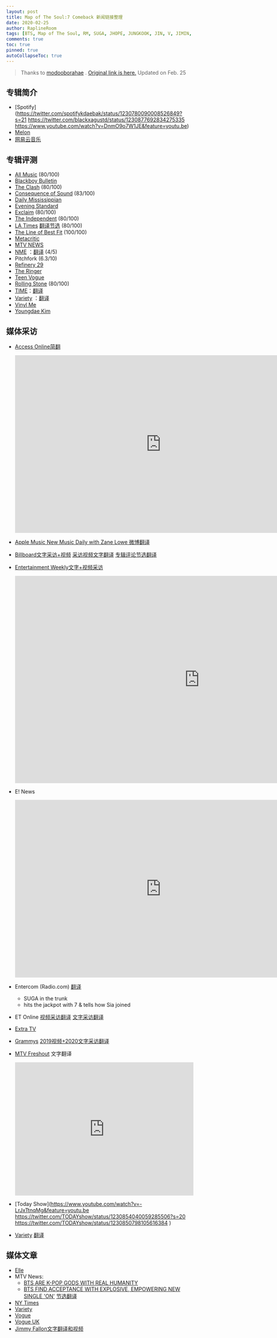 ```yaml
---
layout: post
title: Map of The Soul:7 Comeback 新闻链接整理
date: 2020-02-25
author: RaplineRoom
tags: [BTS, Map of The Soul, RM, SUGA, JHOPE, JUNGKOOK, JIN, V, JIMIN, 金南俊, 闵玧其, 郑号锡, 金硕珍, 朴智旻, 金泰亨, 田柾国, 7, 资源, Links, News, Album Reviews]
comments: true
toc: true
pinned: true
autoCollapseToc: true
---
```


> Thanks to [modooborahae](https://twitter.com/modooborahae) . [Original link is here.](https://docs.google.com/document/d/1qJTg2sHR_AW42E0-RJkVbF2bcbg0KFuyZOBDXtV_ejo/edit)  Updated on Feb. 25

## 专辑简介

- [Spotify](https://twitter.com/spotifykdaebak/status/1230780090008526849?s=21 https://twitter.com/blackxagustd/status/1230877692834275335 https://www.youtube.com/watch?v=DnmO9o7W1JE&feature=youtu.be)
- [Melon](https://www.melon.com/video/detail2.htm?mvId=50216494&ref=etc&snsGate=Y )
- [网易云音乐](https://twitter.com/sugajelly9339/status/1230789898652643329?s=21 )

## 专辑评测

- [All Music](https://www.allmusic.com/album/release/map-of-the-soul-7-mr0005164601 ) (80/100)
- [Blackboy Bulletin](https://blackboybulletin.com/2020/02/21/album-review-bts-triumphs-with-map-of-the-soul-7/amp/?__twitter_impression=true )
- [The Clash](https://www.clashmusic.com/reviews/bts-map-of-the-soul-7 ) (80/100)
- [Consequence of Sound](https://consequenceofsound.net/2020/02/album-review-bts-map-of-the-soul-7/ ) (83/100)
- [Daily Mississippian](https://thedmonline.com/review-btss-record-breaking-album-is-a-testament-to-individuality/)
- [Evening Standard](https://www.standard.co.uk/go/london/music/bts-map-of-the-soul-7-album-review-a4367526.html)
- [Exclaim](http://exclaim.ca/amparticle/bts-map_of_the_soul_7 ) (80/100)
- [The Independent](https://www.independent.co.uk/arts-entertainment/music/reviews/bts-review-map-of-the-soul-7-album-stream-lyrics-jimin-ed-sheeran-halsey-a9349116.html ) (80/100)
- [LA Times](https://www.latimes.com/entertainment-arts/music/story/2020-02-21/bts-album-map-of-the-soul-7-review ) [翻译节选](https://btsraplineroom.com/billboard-latimes-reviews/) (80/100)
- [The Line of Best Fit](https://www.thelineofbestfit.com/reviews/albums/bts-map-of-the-soul-7-album-review ) (100/100)
- [Metacritic](https://www.metacritic.com/music/map-of-the-soul-7/bts)
- [MTV NEWS](http://www.mtv.com/news/3157460/bts-map-of-the-soul-7-track-by-track-review/)
- [NME](https://www.nme.com/reviews/bts-map-of-the-soul-7-album-review-on-2613123 ) ：[翻译](https://btsraplineroom.com/NME/) (4/5)
- Pitchfork (6.3/10)
- [Refinery 29](https://www.refinery29.com/en-us/2020/02/9449254/bts-on-lyrics-meaning )
- [The Ringer](https://www.theringer.com/music/2020/2/21/21147288/bts-map-of-the-soul-7-review-takeaways )
- [Teen Vogue](https://www.teenvogue.com/story/bts-map-of-the-soul-7-hidden-references-easter-eggs?utm_source=twitter&utm_medium=social&utm_brand=tv&utm_social-type=owned&mbid=social_twitter) 
- [Rolling Stone](https://www.rollingstone.com/music/music-album-reviews/bts-map-of-the-soul-7-2-957346/amp/?__twitter_impression=true ) (80/100)
- [TIME](https://time.com/5788922/bts-map-of-the-soul-7-review/?amp=true&__twitter_impression=true )：[翻译](https://btsraplineroom.com/times-review/) 
- [Variety](https://t.co/MhHjsviDvE?amp=1 ) ：[翻译](https://btsraplineroom.com/Variety/) 
- [Vinyl Me](https://magazine.vinylmeplease.com/magazine/bts-map-of-the-soul-7-review/ )
- [Youngdae Kim](https://www.youtube.com/watch?v=LQFIGFU-YDw) 

## 媒体采访

- [Access Online简翻](https://m.weibo.cn/1648765875/4474759574338537) 

  <div class="video-container"><iframe width="787" height="480" src="https://www.youtube.com/embed/EJLR4BJ-i70" frameborder="0" allow="accelerometer; autoplay; encrypted-media; gyroscope; picture-in-picture" allowfullscreen></iframe></div>

- [Apple Music New Music Daily with Zane Lowe 微博翻译](https://m.weibo.cn/1648765875/4474376437311498) 

- [Billboard文字采访+视频](https://www.billboard.com/articles/news/international/8551687/bts-map-of-the-soul-7-interview )  [采访视频文字翻译](https://btsraplineroom.com/Billboard-interview/)  [专辑评论节选翻译](https://btsraplineroom.com/billboard-latimes-reviews/) 

- [Entertainment Weekly文字+视频采访](https://ew.com/music/2020/02/25/bts-a-to-z-video/?utm_content=link&utm_term=E2D690C8-5812-11EA-8822-E8EF4744363C&utm_source=twitter.com&utm_campaign=entertainmentweekly_ew&utm_medium=social)

  <div class="video-container"><iframe width="996" height="560" src="https://www.youtube.com/embed/yRl4Q-0Oaik" frameborder="0" allow="accelerometer; autoplay; encrypted-media; gyroscope; picture-in-picture" allowfullscreen></iframe></div>

- E! News

  <div class="video-container"><iframe width="787" height="480" src="https://www.youtube.com/embed/_9HrQVOzwwk" frameborder="0" allow="accelerometer; autoplay; encrypted-media; gyroscope; picture-in-picture" allowfullscreen></iframe></div>

- Entercom (Radio.com) [翻译](https://btsraplineroom.com/ENTERCOM/) 

  - SUGA in the trunk
  - hits the jackpot with 7 & tells how Sia joined

- ET Online [视频采访翻译](https://btsraplineroom.com/ET-interview/) [文字采访翻译](https://btsraplineroom.com/ET/) 

- [Extra TV](https://www.youtube.com/watch?v=2vMlA4LH8ng&feature=youtu.be)

- [Grammys](https://www.grammy.com/grammys/news/bts-talk-new-album-map-soul-7-genre-bts ) [2019视频+2020文字采访翻译](https://btsraplineroom.com/GRAMMY/) 

- [MTV Freshout](http://www.mtv.com/news/3157364/bts-map-of-the-soul-7-interview-mtv-fresh-out/) 文字翻译

  <div class="video-container"><iframe width="482" height="360" src="https://www.youtube.com/embed/U12Eu1T_jkQ" frameborder="0" allow="accelerometer; autoplay; encrypted-media; gyroscope; picture-in-picture" allowfullscreen></iframe></div>

- [Today Show](https://www.youtube.com/watch?v=-LrJxTtnqMg&feature=youtu.be https://twitter.com/TODAYshow/status/1230854040059285506?s=20 https://twitter.com/TODAYshow/status/1230850798105616384 )

- [Variety](https://www.youtube.com/watch?v=7fVQGcvgmEQ) [翻译](https://btsraplineroom.com/Variety/) 

## 媒体文章

- [Elle](https://www.elle.com/culture/celebrities/a31095110/bts-outfits-tonight-show-nyc-takeover/?utm_medium=social-media&utm_campaign=socialflowTWELM&utm_source=twitter) 
- MTV News:
  - [BTS ARE K-POP GODS WITH REAL HUMANITY](http://www.mtv.com/news/3157164/bts-gods-dionysus-map-of-the-soul-7/)
  - [BTS FIND ACCEPTANCE WITH EXPLOSIVE, EMPOWERING NEW SINGLE 'ON'](http://www.mtv.com/news/3157261/bts-on-music-video-single-meaning/)  [节选翻译](https://m.weibo.cn/1648765875/4474692717025369) 
- [NY Times](https://www.nytimes.com/2020/02/25/nyregion/bts-grand-central.html)
- [Variety](https://variety.com/2020/music/news/bts-late-night-appearances-tonight-show-carpool-karaoke-colbert-watch-video-1203514872/) 
- [Vogue](https://www.vogue.com/vogueworld/article/bts-jimmy-fallon-rick-owens-performance-looks?utm_social-type=owned&utm_brand=vogue&mbid=social_twitter&utm_medium=social&utm_source=twitter)
- [Vogue UK](https://www.vogue.co.uk/arts-and-lifestyle/article/bts-album-map-of-the-soul?utm_term=Autofeed&utm_medium=Social&utm_source=Twitter#Echobox=1582670920)
- [Jimmy Fallon文字翻译和视频](https://btsraplineroom.com/fallon-subway-special/)  